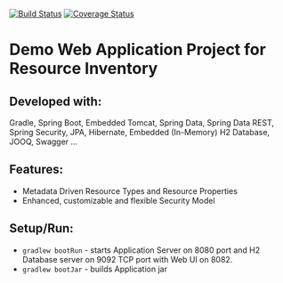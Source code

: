 [![Build Status](https://travis-ci.org/zzFluke/ResourceInventory.svg?branch=master)](https://travis-ci.org/zzFluke/ResourceInventory) [![Coverage Status](https://coveralls.io/repos/github/zzFluke/ResourceInventory/badge.svg?branch=master)](https://coveralls.io/github/zzFluke/ResourceInventory?branch=master)

# Demo Web Application Project for Resource Inventory

## Developed with:
Gradle, Spring Boot, Embedded Tomcat, Spring Data, Spring Data REST, Spring Security, JPA, Hibernate, Embedded (In-Memory) H2 Database, JOOQ, Swagger ...

## Features:
- Metadata Driven Resource Types and Resource Properties
- Enhanced, customizable and flexible Security Model

## Setup/Run:
- `gradlew bootRun` - starts Application Server on 8080 port and H2 Database server on 9092 TCP port with Web UI on 8082.
- `gradlew bootJar` - builds Application jar

